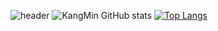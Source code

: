 ![header](https://capsule-render.vercel.app/api?type=Waving&color=auto&height=300&section=header&text=KangMin%20GitHub&fontSize=90)
![KangMin GitHub stats](https://github-readme-stats.vercel.app/api?username=jokangmin&hide=contribs,prs&show_icons=true&theme=radical)
[![Top Langs](https://github-readme-stats.vercel.app/api/top-langs/?username=jokangmin)](https://github.com/anuraghazra/github-readme-stats)
